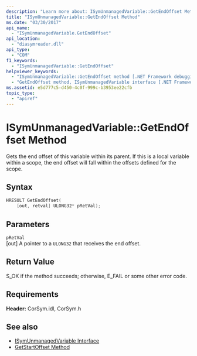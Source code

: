 ```yaml
---
description: "Learn more about: ISymUnmanagedVariable::GetEndOffset Method"
title: "ISymUnmanagedVariable::GetEndOffset Method"
ms.date: "03/30/2017"
api_name: 
  - "ISymUnmanagedVariable.GetEndOffset"
api_location: 
  - "diasymreader.dll"
api_type: 
  - "COM"
f1_keywords: 
  - "ISymUnmanagedVariable::GetEndOffset"
helpviewer_keywords: 
  - "ISymUnmanagedVariable::GetEndOffset method [.NET Framework debugging]"
  - "GetEndOffset method, ISymUnmanagedVariable interface [.NET Framework debugging]"
ms.assetid: e5d777c5-d450-4c0f-999c-b3953ee22cfb
topic_type: 
  - "apiref"
---
```

# ISymUnmanagedVariable::GetEndOffset Method

Gets the end offset of this variable within its parent. If this is a local variable within a scope, the end offset will fall within the offsets defined for the scope.  
  
## Syntax  
  
```cpp  
HRESULT GetEndOffset(  
    [out, retval] ULONG32* pRetVal);  
```  
  
## Parameters  

 `pRetVal`  
 [out] A pointer to a `ULONG32` that receives the end offset.  
  
## Return Value  

 S_OK if the method succeeds; otherwise, E_FAIL or some other error code.  
  
## Requirements  

 **Header:** CorSym.idl, CorSym.h  
  
## See also

- [ISymUnmanagedVariable Interface](isymunmanagedvariable-interface.md)
- [GetStartOffset Method](isymunmanagedvariable-getstartoffset-method.md)
